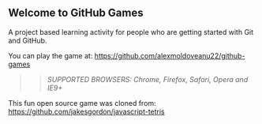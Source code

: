 ## Welcome to GitHub Games

A project based learning activity for people who are getting started with Git and GitHub.

You can play the game at: https://github.com/alexmoldoveanu22/github-games

>> _*SUPPORTED BROWSERS*: Chrome, Firefox, Safari, Opera and IE9+_

This fun open source game was cloned from: https://github.com/jakesgordon/javascript-tetris
